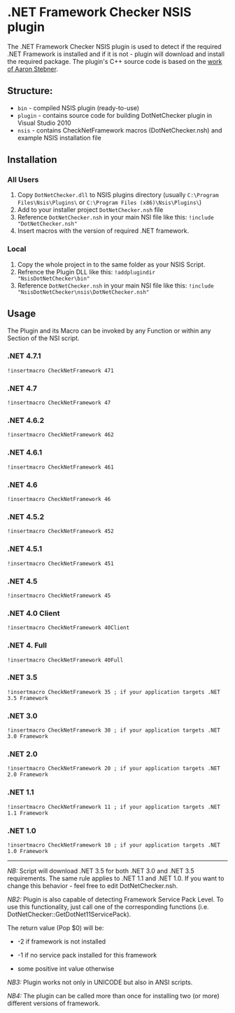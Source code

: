 # .NET Framework Checker NSIS plugin
The .NET Framework Checker NSIS plugin is used to detect if the required .NET Framework is installed and if it is not - plugin will download and install the required package. The plugin's C++ source code is based on the [work of Aaron Stebner](http://blogs.msdn.com/b/astebner/archive/2009/06/16/9763379.aspx).

## Structure:
 - `bin` - compiled NSIS plugin (ready-to-use)
 - `plugin` - contains source code for building DotNetChecker plugin in Visual Studio 2010
 - `nsis` - contains CheckNetFramework macros (DotNetChecker.nsh) and example NSIS installation file

## Installation

### All Users
1. Copy `DotNetChecker.dll` to NSIS plugins directory (usually `C:\Program Files\Nsis\Plugins\` or `C:\Program Files (x86)\Nsis\Plugins\`)
2. Add to your installer project `DotNetChecker.nsh` file
3. Reference `DotNetChecker.nsh` in your main NSI file like this:
		`!include "DotNetChecker.nsh"`
4. Insert macros with the version of required .NET framework.

### Local
1. Copy the whole project in to the same folder as your NSIS Script.
2. Refrence the Plugin DLL like this: `!addplugindir "NsisDotNetChecker\bin"`
3. Reference `DotNetChecker.nsh` in your main NSI file like this: `!include "NsisDotNetChecker\nsis\DotNetChecker.nsh"`

## Usage

The Plugin and its Macro can be invoked by any Function or within any Section of the NSI script.

### .NET 4.7.1

	!insertmacro CheckNetFramework 471
  
### .NET 4.7

	!insertmacro CheckNetFramework 47
  
### .NET 4.6.2

	!insertmacro CheckNetFramework 462

### .NET 4.6.1

	!insertmacro CheckNetFramework 461
	
### .NET 4.6

	!insertmacro CheckNetFramework 46

### .NET 4.5.2

	!insertmacro CheckNetFramework 452 

### .NET 4.5.1

	!insertmacro CheckNetFramework 451 

### .NET 4.5

	!insertmacro CheckNetFramework 45

### .NET 4.0 Client

	!insertmacro CheckNetFramework 40Client

### .NET 4. Full

	!insertmacro CheckNetFramework 40Full

### .NET 3.5

	!insertmacro CheckNetFramework 35 ; if your application targets .NET 3.5 Framework

### .NET 3.0

	!insertmacro CheckNetFramework 30 ; if your application targets .NET 3.0 Framework

### .NET 2.0

	!insertmacro CheckNetFramework 20 ; if your application targets .NET 2.0 Framework

### .NET 1.1

	!insertmacro CheckNetFramework 11 ; if your application targets .NET 1.1 Framework

### .NET 1.0

	!insertmacro CheckNetFramework 10 ; if your application targets .NET 1.0 Framework

---

*NB:* Script will download .NET 3.5 for both .NET 3.0 and .NET 3.5 requirements. The same rule applies to .NET 1.1 and .NET 1.0. If you want to change this behavior - feel free to edit DotNetChecker.nsh.

*NB2:* Plugin is also capable of detecting Framework Service Pack Level. To use this functionality, just call one of the corresponding functions (i.e. DotNetChecker::GetDotNet11ServicePack). 

The return value (Pop $0) will be:

- -2 if framework is not installed

- -1 if no service pack installed for this framework

- some positive int value otherwise

*NB3:* Plugin works not only in UNICODE but also in ANSI scripts.

*NB4:* The plugin can be called more than once for installing two (or more) different versions of framework.
